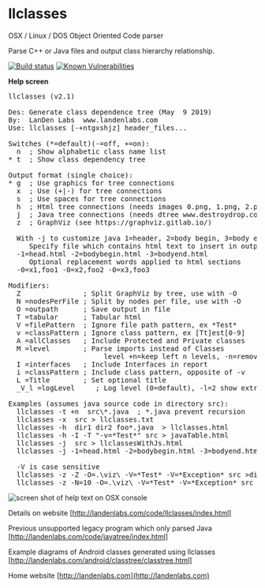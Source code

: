 
# llclasses
OSX / Linux / DOS  Object Oriented Code parser

Parse C++ or Java files and output class hierarchy relationship. 

  [![Build status](https://travis-ci.org/landenlabs/llclasses.svg?branch=master)](https://travis-ci.org/landenlabs/llclasses)
  [![Known Vulnerabilities](https://snyk.io/test/github/landenlabs/llclasses/badge.svg)](https://snyk.io/test/github/landenlabs/llclasses)

  
**Help screen**

<pre>
llclasses (v2.1)

Des: Generate class dependence tree (May  9 2019)
By:  LanDen Labs  www.landenlabs.com
Use: llclasses [-+ntgxshjz] header_files...

Switches (*=default)(-=off, +=on):
  n  ; Show alphabetic class name list
* t  ; Show class dependency tree

Output format (single choice):
* g  ; Use graphics for tree connections
  x  ; Use (+|-) for tree connections
  s  ; Use spaces for tree connections
  h  ; Html tree connections (needs images 0.png, 1.png, 2.png, n.png)
  j  ; Java tree connections (needs dtree www.destroydrop.com/javascript/tree/)
  z  ; GraphViz (see https://graphviz.gitlab.io/)

  With -j to customize java 1=header, 2=body begin, 3=body end
     Specify file which contains html text to insert in output
  -1=head.html -2=bodybegin.html -3=bodyend.html
     Optional replacement words applied to html sections
  -0=x1,foo1 -0=x2,foo2 -0=x3,foo3

Modifiers:
  Z               ; Split GraphViz by tree, use with -O
  N =nodesPerFile ; Split by nodes per file, use with -O
  O =outpath      ; Save output in file
  T =tabular      ; Tabular html
  V =filePattern  ; Ignore file path pattern, ex *Test*
  v =classPattern ; Ignore class pattern, ex [Tt]est[0-9]
  A =allClasses   ; Include Protected and Private classes
  M =level        ; Parse imports instead of Classes
                       level +n=keep left n levels, -n=remove last n levels
  I =interfaces   ; Include Interfaces in report
  i =classPattern ; Include class pattern, opposite of -v
  L =Title        ; Set optional title
  _V_l =logLevel     ; Log level (0=default), -l=2 show extra logging

Examples (assumes java source code in directory src):
  llclasses -t +n  src\*.java  ; *.java prevent recursion
  llclasses -x  src > llclasses.txt
  llclasses -h  dir1 dir2 foo*.java  > llclasses.html
  llclasses -h -I -T "-v=*Test*" src > javaTable.html
  llclasses -j  src > llclassesWithJs.html
  llclasses -j -1=head.html -2=bodybegin.html -3=bodyend.html src > jtrees.html

  -V is case sensitive
  llclasses -z -Z -O=.\viz\ -V=*Test* -V=*Exception* src >directgraph.dot
  llclasses -z -N=10 -O=.\viz\ -V=*Test* -V=*Exception* src >directgraph.dot
</pre>

![screen shot of help text on OSX console](ttps://github.com/landenlabs/llclasses/blob/master/llclasses-help.png)

Details on website
[http://landenlabs.com/code/llclasses/index.html]

Previous unsupported legacy program which only parsed Java
[http://landenlabs.com/code/javatree/index.html]

Example diagrams of Android classes generated using llclasses
[http://landenlabs.com/android/classtree/classtree.html]

Home website
[http://landenlabs.com](http://landenlabs.com)

